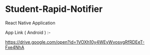 # Student-Rapid-Notifier
React Native Application

App Link ( Android ) :-

https://drive.google.com/open?id=1VOXh10y4WEyWvosvgRfRDEeT-Fxe4NhA
